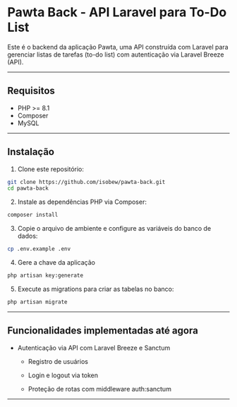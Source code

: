 # Pawta Back - API Laravel para To-Do List

Este é o backend da aplicação Pawta, uma API construída com Laravel para gerenciar listas de tarefas (to-do list) com autenticação via Laravel Breeze (API).

---

## Requisitos

- PHP >= 8.1
- Composer
- MySQL

---

## Instalação

1. Clone este repositório:

```bash
git clone https://github.com/isobew/pawta-back.git
cd pawta-back
```
2. Instale as dependências PHP via Composer:

```bash
composer install
```

3. Copie o arquivo de ambiente e configure as variáveis do banco de dados:

```bash
cp .env.example .env
```

4. Gere a chave da aplicação

```bash
php artisan key:generate
```

5. Execute as migrations para criar as tabelas no banco:

```bash
php artisan migrate
```

---

## Funcionalidades implementadas até agora
- Autenticação via API com Laravel Breeze e Sanctum

    - Registro de usuários

    - Login e logout via token

    - Proteção de rotas com middleware auth:sanctum

---
